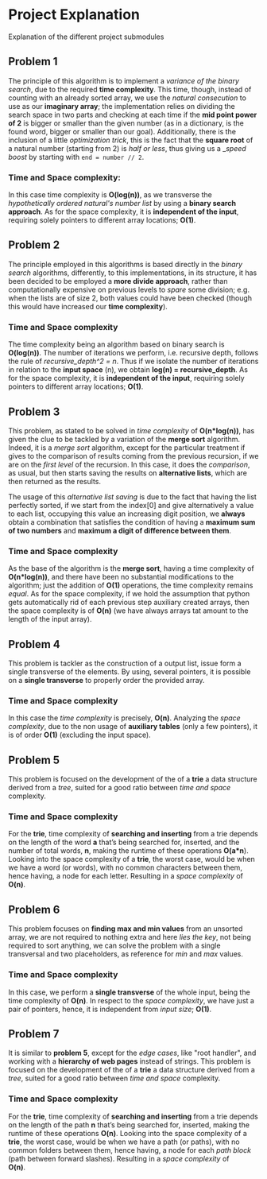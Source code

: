 # Project Explanation
Explanation of the different project submodules

## Problem 1
The principle of this algorithm is to implement a _variance of the binary search_, due to the required __time 
complexity__. This time, though, instead of counting with an already sorted array, we use the _natural consecution_ to
use as our __imaginary array__; the implementation relies on dividing the search space in two parts and checking at 
each time if the __mid point power of 2__ is bigger or smaller than the given number (as in a dictionary, is the found 
word, bigger or smaller than our goal). Additionally, there is the inclusion of a little _optimization trick_, this is
the fact that the __square root__ of a natural number (starting from 2) is _half or less_, thus giving us a __speed 
boost_ by starting with `end = number // 2`.

### Time and Space complexity:
In this case time complexity is __O(log(n))__, as we transverse the _hypothetically ordered natural's number list_ by 
using a __binary search approach__. As for the space complexity, it is __independent of the input__, requiring solely 
pointers to different array locations; __O(1)__.

## Problem 2
The principle employed in this algorithms is based directly in the _binary search_ algorithms, differently, to this 
implementations, in its structure, it has been decided to be employed a __more divide approach__, rather than
computationally expensive on previous levels to _spare_ some division; e.g. when the lists are of size 2, both values
could have been checked (though this would have increased our __time complexity__). 

### Time and Space complexity
The time complexity being an algorithm based on binary search is __O(log(n))__.  The number of iterations we perform,
i.e. recursive depth, follows the rule of _recursive_depth^2 = n_. Thus if we isolate the number of iterations in
relation to the __input space__ (n), we obtain __log(n) = recursive_depth__. As for the space complexity, it is 
__independent of the input__, requiring solely pointers to different array locations; __O(1)__.

## Problem 3
This problem, as stated to be solved in _time complexity_ of __O(n*log(n))__, has given the clue to be tackled by a 
variation of the __merge sort__ algorithm. Indeed, it is a _merge sort_ algorithm, except for the particular treatment 
if gives to the comparison of results coming from the previous recursion, if we are on the _first level_ of the
recursion. In this case, it does the _comparison_, as usual, but then starts saving the results on 
__alternative lists__, which are then returned as the results. 

The usage of this _alternative list saving_ is due to the fact that having the list perfectly sorted, if we start from
the index[0] and give alternatively a value to each list, occupying this value an increasing digit position, we 
__always__ obtain a combination that satisfies the condition of having a __maximum sum of two numbers__ and __maximum a
digit of difference between them__.  

### Time and Space complexity 
As the base of the algorithm is the __merge sort__, having a time complexity of __O(n*log(n))__, and there have been no
substantial modifications to the algorithm; just the addition of __O(1)__ operations, the time complexity remains 
_equal_. As for the space complexity, if we hold the assumption that python gets automatically rid of each previous 
step auxiliary created arrays, then the space complexity is of __O(n)__ (we have always arrays tat amount to the 
length of the input array).

## Problem 4
This problem is tackler as the construction of a output list, issue form a single transverse of the elements. By using,
several pointers, it is possible on a __single transverse__ to properly order the provided array.

### Time and Space complexity
In this case the _time complexity_ is precisely, __O(n)__. Analyzing the _space complexity_, due to the non usage of 
__auxiliary tables__ (only a few pointers), it is of order __O(1)__ (excluding the input space).

## Problem 5
This problem is focused on the development of the of a __trie__ a data structure derived from a _tree_, suited for a
 good ratio between _time and space_ complexity.

### Time and Space complexity
For the __trie__, time complexity of **searching and inserting** from a trie depends on the length of the word **a** 
that’s being searched for, inserted, and the number of total words, **n**, making the runtime of these operations
 __O(a*n__). Looking into the space complexity of a __trie__, the worst case, would be when we have a word (or words),
 with no common characters between them, hence having, a node for each letter. Resulting in a _space complexity_ of 
 __O(n)__.

## Problem 6
This problem focuses on __finding max and min values__ from an unsorted array, we are not required to nothing extra 
and here _lies the key_, not being required to sort anything, we can solve the problem with a single transversal and
 two placeholders, as reference for _min_ and _max_ values.

### Time and Space complexity
In this case, we perform a __single transverse__ of the whole input, being the time complexity of __O(n)__. In respect 
to the _space complexity_, we have just a pair of pointers, hence, it is independent from _input size_; __O(1)__.

## Problem 7 
It is similar to __problem 5__, except for the _edge cases_, like "root handler", and working with a __hierarchy of 
web pages__ instead of strings. This problem is focused on the development of the of a __trie__ a data structure 
derived from a _tree_, suited for a good ratio between _time and space_ complexity.

### Time and Space complexity
For the __trie__, time complexity of **searching and inserting** from a trie depends on the length of the path **n**
that’s being searched for, inserted, making the runtime of these operations __O(n)__. Looking into the space 
complexity of a __trie__, the worst case, would be when we have a path (or paths), with no common folders between them,
hence having, a node for each _path block_ (path between forward slashes). Resulting in a _space complexity_ of  
__O(n)__.
